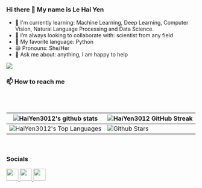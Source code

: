 ### Hi there 👋 My name is Le Hai Yen

* 🧠 I'm currently learning: Machine Learning, Deep Learning, Computer Vision, Natural Language Processing and Data Science.
* 👯 I’m always looking to collaborate with: scientist from any field
* 💜 My favorite language: Python
* 😄 Pronouns: She/Her
* 💬 Ask me about: anything, I am happy to help

<a href="https://www.github.com/HaiYen3012" target="_blank" rel="noreferrer"><img
src="https://img.shields.io/github/followers/HaiYen3012?logo=github&style=for-the-badge&color=0891b2&labelColor=312e81" /></a>

### 📫 How to reach me
<br>
  <br>

| ![HaiYen3012's github stats](https://github-readme-stats.vercel.app/api?username=HaiYen3012&show_icons=true&theme=tokyonight) | ![HaiYen3012 GitHub Streak](https://github-readme-streak-stats.herokuapp.com/?user=HaiYen3012&theme=tokyonight) |
| --- | --- |
| ![HaiYen3012's Top Languages](https://github-readme-stats.vercel.app/api/top-langs/?username=HaiYen3012&theme=tokyonight&layout=compact) | ![Github Stars](https://github-readme-stats.vercel.app/api?username=HaiYen3012&show_icons=true&locale=en&count_private=true&hide_rank=true&custom_title=My%20GitHub%20Stats&disable_animations=true&theme=tokyonight) |


<br>

### Socials

<p align="left"> <a href="https://www.facebook.com/profile.php?id=100039096104296" target="_blank" rel="noreferrer"> <picture> <source media="(prefers-color-scheme: dark)" srcset="https://raw.githubusercontent.com/danielcranney/readme-generator/main/public/icons/socials/facebook-dark.svg" /> <source media="(prefers-color-scheme: light)" srcset="https://raw.githubusercontent.com/danielcranney/readme-generator/main/public/icons/socials/facebook.svg" /> <img src="https://raw.githubusercontent.com/danielcranney/readme-generator/main/public/icons/socials/facebook.svg" width="32" height="32" /> </picture> </a> <a href="https://www.github.com/HaiYen3012" target="_blank" rel="noreferrer"> <picture> <source media="(prefers-color-scheme: dark)" srcset="https://raw.githubusercontent.com/danielcranney/readme-generator/main/public/icons/socials/github-dark.svg" /> <source media="(prefers-color-scheme: light)" srcset="https://raw.githubusercontent.com/danielcranney/readme-generator/main/public/icons/socials/github.svg" /> <img src="https://raw.githubusercontent.com/danielcranney/readme-generator/main/public/icons/socials/github.svg" width="32" height="32" /> </picture> </a> <a href="https://www.linkedin.com/in/y%E1%BA%BFn-l%C3%AA-h%E1%BA%A3i-5625662ab/" target="_blank" rel="noreferrer"> <picture> <source media="(prefers-color-scheme: dark)" srcset="https://raw.githubusercontent.com/danielcranney/readme-generator/main/public/icons/socials/linkedin-dark.svg" /> <source media="(prefers-color-scheme: light)" srcset="https://raw.githubusercontent.com/danielcranney/readme-generator/main/public/icons/socials/linkedin.svg" /> <img src="https://raw.githubusercontent.com/danielcranney/readme-generator/main/public/icons/socials/linkedin.svg" width="32" height="32" /> </picture> </a></p>
